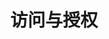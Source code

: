 ---
title: "访问与授权"
linkTitle: "Document"
_build:
 render: false 
weight: 25
collapsible: true
icon: "/images/icons/index/product-icon-visit.svg"
---